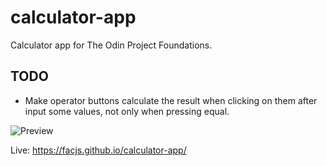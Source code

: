 # calculator-app

Calculator app for The Odin Project Foundations.

## TODO

-   Make operator buttons calculate the result when clicking on them after input some values, not only when pressing equal.

![Preview](https://i.imgur.com/EaIMl6N.png)

Live: https://facjs.github.io/calculator-app/
